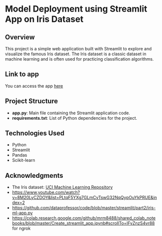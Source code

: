 # Model Deployment using Streamlit App on Iris Dataset 

## Overview
This project is a simple web application built with Streamlit to explore and visualize the famous Iris dataset. The Iris dataset is a classic dataset in machine learning and is often used for practicing classification algorithms.

## Link to app
You can access the app [here](https://qfj3k6irek4wgytfuq8wek.streamlit.app/)

## Project Structure
- **app.py**: Main file containing the Streamlit application code.
- **requirements.txt**: List of Python dependencies for the project.

## Technologies Used
- Python
- Streamlit
- Pandas
- Scikit-learn

## Acknowledgments
- The Iris dataset: [UCI Machine Learning Repository](https://archive.ics.uci.edu/ml/datasets/iris)
- https://www.youtube.com/watch?v=8M20LyCZDOY&list=PLtqF5YXg7GLmCvTswG32NqQypOuYkPRUE&index=2
- https://github.com/dataprofessor/code/blob/master/streamlit/part2/iris-ml-app.py
- https://colab.research.google.com/github/mrm8488/shared_colab_notebooks/blob/master/Create_streamlit_app.ipynb#scrollTo=IFvZnzS4vr88 for ngrok

